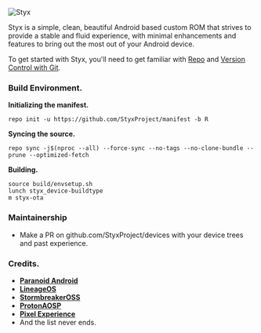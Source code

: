 ![Styx](StyxBanner.png)

Styx is a simple, clean, beautiful Android based custom ROM that strives to provide a stable and fluid experience, with minimal enhancements and features to bring out the most out of your Android device.

To get started with Styx, you'll need to get
familiar with [Repo](https://source.android.com/source/using-repo.html) and [Version Control with Git](https://source.android.com/source/version-control.html).

### Build Environment.

**Initializing the manifest.**

```
repo init -u https://github.com/StyxProject/manifest -b R
```

**Syncing the source.**

```
repo sync -j$(nproc --all) --force-sync --no-tags --no-clone-bundle --prune --optimized-fetch
```

**Building.**

```
source build/envsetup.sh
lunch styx_device-buildtype
m styx-ota
```

### Maintainership
 * Make a PR on github.com/StyxProject/devices with your device trees and past experience.

### Credits.
 * [**Paranoid Android**](https://github.com/AOSPA)
 * [**LineageOS**](https://github.com/LineageOS)
 * [**StormbreakerOSS**](https://github.com/StormbreakerOSS)
 * [**ProtonAOSP**](https://github.com/ProtonAOSP)
 * [**Pixel Experience**](https://github.com/PixelExperience)
 * And the list never ends.
